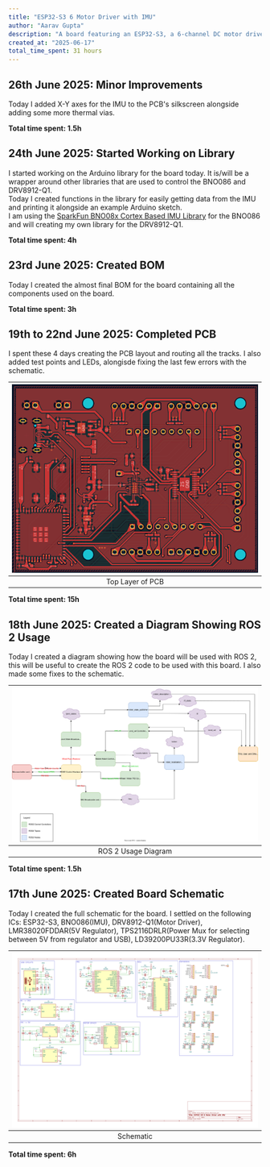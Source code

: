 ```yaml
---
title: "ESP32-S3 6 Motor Driver with IMU"
author: "Aarav Gupta"
description: "A board featuring an ESP32-S3, a 6-channel DC motor driver, an integrated IMU, and support for encoder feedback."
created_at: "2025-06-17"
total_time_spent: 31 hours
---
```


## 26th June 2025: Minor Improvements

Today I added X-Y axes for the IMU to the PCB's silkscreen alongside adding some more thermal vias.

**Total time spent: 1.5h**

## 24th June 2025: Started Working on Library

I started working on the Arduino library for the board today. It is/will be a wrapper around other libraries that are used to control the BNO086 and DRV8912-Q1.<br>
Today I created functions in the library for easily getting data from the IMU and printing it alongside an example Arduino sketch.<br>
I am using the [SparkFun BNO08x Cortex Based IMU Library](https://github.com/sparkfun/SparkFun_BNO08x_Arduino_Library) for the BNO086 and will creating my own library for the DRV8912-Q1.

**Total time spent: 4h**

## 23rd June 2025: Created BOM

Today I created the almost final BOM for the board containing all the components used on the board.

**Total time spent: 3h**

## 19th to 22nd June 2025: Completed PCB

I spent these 4 days creating the PCB layout and routing all the tracks. I also added test points and LEDs, alongisde fixing the last few errors with the schematic.

| ![Top Layer of PCB](assets/journal/06-22_1.png) |
| :---------------------------------------------: |
|                Top Layer of PCB                 |

**Total time spent: 15h**

## 18th June 2025: Created a Diagram Showing ROS 2 Usage

Today I created a diagram showing how the board will be used with ROS 2, this will be useful to create the ROS 2 code to be used with this board.
I also made some fixes to the schematic.

| ![ROS 2 Usage Diagram](code/ros2/ROS2_Usage.drawio.svg) |
| :-----------------------------------------------------: |
|                   ROS 2 Usage Diagram                   |

**Total time spent: 1.5h**

## 17th June 2025: Created Board Schematic

Today I created the full schematic for the board.
I settled on the following ICs: ESP32-S3, BNO086(IMU), DRV8912-Q1(Motor Driver), LMR38020FDDAR(5V Regulator), TPS2116DRLR(Power Mux for selecting between 5V from regulator and USB), LD39200PU33R(3.3V Regulator).

| ![Schematic](assets/journal/06-17_1.svg) |
| :--------------------------------------: |
|                Schematic                 |

**Total time spent: 6h**
